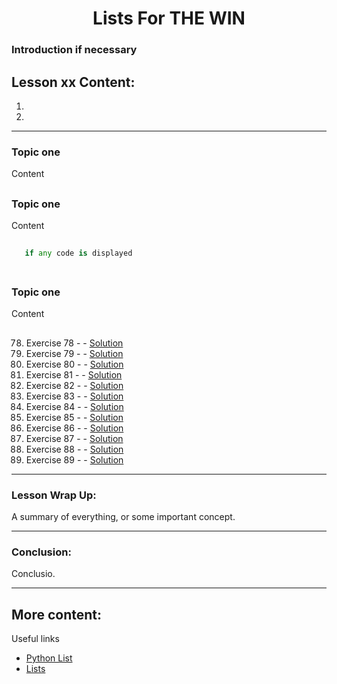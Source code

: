 <div align="center">
  
# Lists For THE WIN

</div>

### Introduction if necessary

##

## Lesson xx Content:
1. []()
2. []()

---

### Topic one

Content

##

### Topic one

Content

```python
   
   if any code is displayed
    
```
    
##

### Topic one

Content

##

78. Exercise 78 -  - [Solution](https://github.com/marcoshsq/Python_Crash_Course/blob/main/01_Python_Crash_Course/03_Compound_Structures/11_Lists/ex078.py)
79. Exercise 79 -  - [Solution](https://github.com/marcoshsq/Python_Crash_Course/blob/main/01_Python_Crash_Course/03_Compound_Structures/11_Lists/ex079.py)
80. Exercise 80 -  - [Solution](https://github.com/marcoshsq/Python_Crash_Course/blob/main/01_Python_Crash_Course/03_Compound_Structures/11_Lists/ex080.py)
81. Exercise 81 -  - [Solution](https://github.com/marcoshsq/Python_Crash_Course/blob/main/01_Python_Crash_Course/03_Compound_Structures/11_Lists/ex081.py)
82. Exercise 82 -  - [Solution](https://github.com/marcoshsq/Python_Crash_Course/blob/main/01_Python_Crash_Course/03_Compound_Structures/11_Lists/ex082.py)
83. Exercise 83 -  - [Solution](https://github.com/marcoshsq/Python_Crash_Course/blob/main/01_Python_Crash_Course/03_Compound_Structures/11_Lists/ex083.py)
84. Exercise 84 -  - [Solution](https://github.com/marcoshsq/Python_Crash_Course/blob/main/01_Python_Crash_Course/03_Compound_Structures/11_Lists/ex084.py)
85. Exercise 85 -  - [Solution](https://github.com/marcoshsq/Python_Crash_Course/blob/main/01_Python_Crash_Course/03_Compound_Structures/11_Lists/ex085.py)
86. Exercise 86 -  - [Solution](https://github.com/marcoshsq/Python_Crash_Course/blob/main/01_Python_Crash_Course/03_Compound_Structures/11_Lists/ex086.py)
87. Exercise 87 -  - [Solution](https://github.com/marcoshsq/Python_Crash_Course/blob/main/01_Python_Crash_Course/03_Compound_Structures/11_Lists/ex087.py)
88. Exercise 88 -  - [Solution](https://github.com/marcoshsq/Python_Crash_Course/blob/main/01_Python_Crash_Course/03_Compound_Structures/11_Lists/ex088.py)
89. Exercise 89 -  - [Solution](https://github.com/marcoshsq/Python_Crash_Course/blob/main/01_Python_Crash_Course/03_Compound_Structures/11_Lists/ex089.py)


---

### Lesson Wrap Up:

A summary of everything, or some important concept.

---
      
### Conclusion:

Conclusio.

---

## More content:

Useful links

- [Python List](https://www.programiz.com/python-programming/list)
- [Lists](https://www.w3schools.com/python/python_lists.asp)
